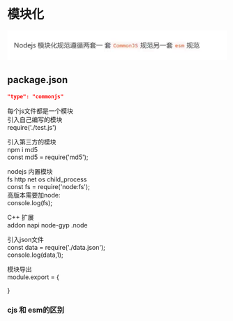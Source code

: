 # 模块化
![](../../source/img/2024-05-23-23-12-52.png)


## package.json
```json
"type": "commonjs"
```
每个js文件都是一个模块  
引入自己编写的模块  
require('./test.js')  

引入第三方的模块  
npm i md5  
const md5 = require('md5');  

nodejs 内置模块  
fs http net os child_process  
const fs = require('node:fs');  
高版本需要加node:  
console.log(fs);

C++ 扩展  
addon napi node-gyp .node  

引入json文件  
const data = require('./data.json');  
console.log(data,1);  

模块导出  
module.export = {
    
}

### cjs 和 esm的区别
